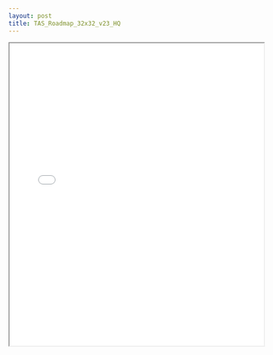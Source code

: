 ```yaml
---
layout: post
title: TAS_Roadmap_32x32_v23_HQ
---
```


<div class="pdf-container">
<iframe src="/ea/assets/pdfs/TAS_Roadmap_32x32_v23_HQ.pdf" height="600" width="100%" allowFullScreen="true"></iframe>
</div>

